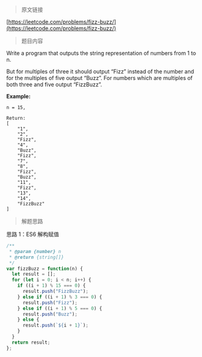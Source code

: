 > 原文链接

[https://leetcode.com/problems/fizz-buzz/](https://leetcode.com/problems/fizz-buzz/)

> 题目内容

Write a program that outputs the string representation of numbers from 1 to n.

But for multiples of three it should output “Fizz” instead of the number and for the multiples of five output “Buzz”. For numbers which are multiples of both three and five output “FizzBuzz”.

**Example:**

```
n = 15,

Return:
[
    "1",
    "2",
    "Fizz",
    "4",
    "Buzz",
    "Fizz",
    "7",
    "8",
    "Fizz",
    "Buzz",
    "11",
    "Fizz",
    "13",
    "14",
    "FizzBuzz"
]
```

> 解题思路

思路 1：ES6 解构赋值

```js
/**
 * @param {number} n
 * @return {string[]}
 */
var fizzBuzz = function(n) {
  let result = [];
  for (let i = 0; i < n; i++) {
    if ((i + 1) % 15 === 0) {
      result.push("FizzBuzz");
    } else if ((i + 1) % 3 === 0) {
      result.push("Fizz");
    } else if ((i + 1) % 5 === 0) {
      result.push("Buzz");
    } else {
      result.push(`${i + 1}`);
    }
  }
  return result;
};
```
